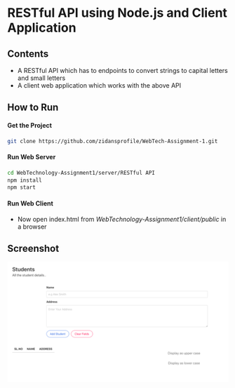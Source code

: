 
# RESTful API using Node.js and Client Application

## Contents
- A RESTful API which has to endpoints to convert strings to capital letters and small letters
- A client web application which works with the above API

## How to Run

#### Get the Project
```zsh
git clone https://github.com/zidansprofile/WebTech-Assignment-1.git
```

#### Run Web Server
```zsh
cd WebTechnology-Assignment1/server/RESTful API
npm install
npm start
```

#### Run Web Client
- Now open index.html from *WebTechnology-Assignment1/client/public* in a browser

## Screenshot

![Screen shot of client application](./images/Screenshot.png)
